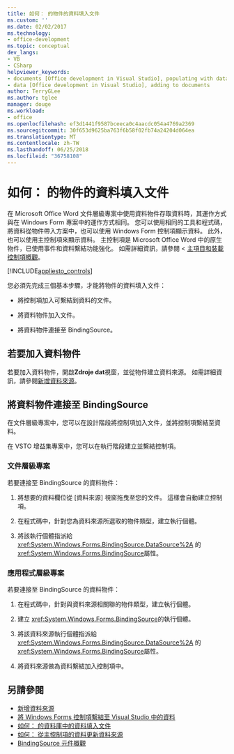 ```yaml
---
title: 如何： 的物件的資料填入文件
ms.custom: ''
ms.date: 02/02/2017
ms.technology:
- office-development
ms.topic: conceptual
dev_langs:
- VB
- CSharp
helpviewer_keywords:
- documents [Office development in Visual Studio], populating with data
- data [Office development in Visual Studio], adding to documents
author: TerryGLee
ms.author: tglee
manager: douge
ms.workload:
- office
ms.openlocfilehash: ef3d1441f9587bceeca0c4aacdc054a4769a2369
ms.sourcegitcommit: 30f653d9625ba763f6b58f02fb74a24204d064ea
ms.translationtype: MT
ms.contentlocale: zh-TW
ms.lasthandoff: 06/25/2018
ms.locfileid: "36758108"
---
```

# <a name="how-to-populate-documents-with-data-from-objects"></a>如何： 的物件的資料填入文件

在 Microsoft Office Word 文件層級專案中使用資料物件存取資料時，其運作方式與在 Windows Form 專案中的運作方式相同。 您可以使用相同的工具和程式碼，將資料從物件帶入方案中，也可以使用 Windows Form 控制項顯示資料。 此外，也可以使用主控制項來顯示資料。 主控制項是 Microsoft Office Word 中的原生物件，已使用事件和資料繫結功能強化。 如需詳細資訊，請參閱 <<c0> [ 主項目和裝載控制項概觀](../vsto/host-items-and-host-controls-overview.md)。

[!INCLUDE[appliesto_controls](../vsto/includes/appliesto-controls-md.md)]

您必須先完成三個基本步驟，才能將物件的資料填入文件：

-   將控制項加入可繫結到資料的文件。

-   將資料物件加入文件。

-   將資料物件連接至 BindingSource。

## <a name="to-add-a-data-object"></a>若要加入資料物件

若要加入資料物件，開啟**Zdroje dat**視窗，並從物件建立資料來源。 如需詳細資訊，請參閱[新增資料來源](../data-tools/add-new-data-sources.md)。

## <a name="connect-the-data-object-to-the-bindingsource"></a>將資料物件連接至 BindingSource

在文件層級專案中，您可以在設計階段將控制項加入文件，並將控制項繫結至資料。

在 VSTO 增益集專案中，您可以在執行階段建立並繫結控制項。

### <a name="document-level-projects"></a>文件層級專案

若要連接至 BindingSource 的資料物件：

1.  將想要的資料欄位從 [資料來源]  視窗拖曳至您的文件。 這樣會自動建立控制項。

2.  在程式碼中，針對您為資料來源所選取的物件類型，建立執行個體。

3.  將該執行個體指派給 <xref:System.Windows.Forms.BindingSource.DataSource%2A> 的 <xref:System.Windows.Forms.BindingSource>屬性。

### <a name="application-level-projects"></a>應用程式層級專案

若要連接至 BindingSource 的資料物件：

1.  在程式碼中，針對與資料來源相關聯的物件類型，建立執行個體。

2.  建立 <xref:System.Windows.Forms.BindingSource>的執行個體。

3.  將該資料來源執行個體指派給 <xref:System.Windows.Forms.BindingSource.DataSource%2A> 的 <xref:System.Windows.Forms.BindingSource>屬性。

4.  將資料來源做為資料繫結加入控制項中。

## <a name="see-also"></a>另請參閱

- [新增資料來源](../data-tools/add-new-data-sources.md)
- [將 Windows Forms 控制項繫結至 Visual Studio 中的資料](../data-tools/bind-windows-forms-controls-to-data-in-visual-studio.md)
- [如何： 的資料庫中的資料填入文件](../vsto/how-to-populate-documents-with-data-from-a-database.md)
- [如何： 從主控制項的資料更新資料來源](../vsto/how-to-update-a-data-source-with-data-from-a-host-control.md)
- [BindingSource 元件概觀](/dotnet/framework/winforms/controls/bindingsource-component-overview)